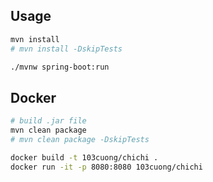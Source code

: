 ## Usage

```sh
mvn install
# mvn install -DskipTests

./mvnw spring-boot:run
```

## Docker

```sh
# build .jar file
mvn clean package
# mvn clean package -DskipTests

docker build -t 103cuong/chichi .
docker run -it -p 8080:8080 103cuong/chichi
```
